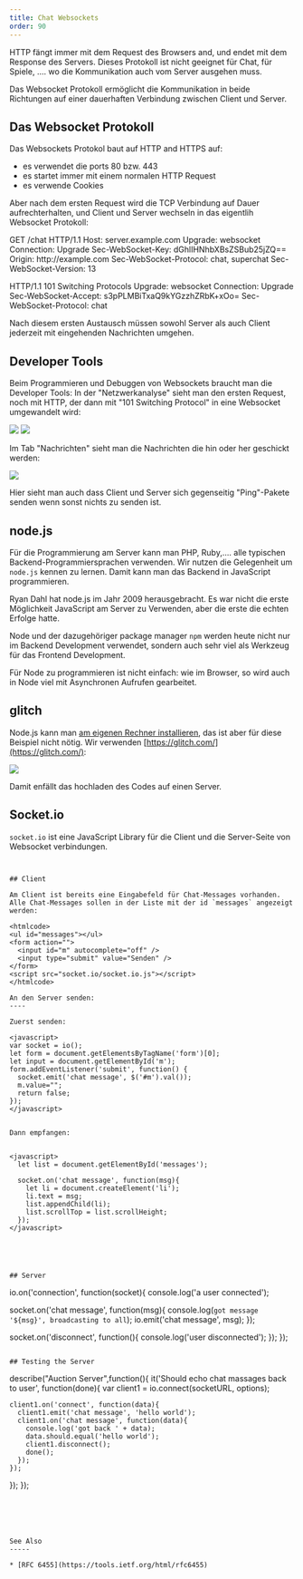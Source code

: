 ```yaml
---
title: Chat Websockets
order: 90
---
```


HTTP fängt immer mit dem Request des Browsers and, und endet mit dem Response des Servers.
Dieses Protokoll ist nicht geeignet für Chat, für Spiele, .... wo die Kommunikation
auch vom Server ausgehen muss.

Das Websocket Protokoll ermöglicht die Kommunikation in beide Richtungen auf
einer dauerhaften Verbindung zwischen Client und Server.

## Das Websocket Protokoll

Das Websockets Protokol baut auf HTTP and HTTPS auf:

* es verwendet die ports 80 bzw. 443
* es startet immer mit einem normalen HTTP Request
* es verwende Cookies

Aber nach dem ersten Request wird die TCP Verbindung auf Dauer aufrechterhalten,
und Client und Server wechseln in das eigentlih Websocket Protokoll:


<plain>
GET /chat HTTP/1.1
Host: server.example.com
Upgrade: websocket
Connection: Upgrade
Sec-WebSocket-Key: dGhlIHNhbXBsZSBub25jZQ==
Origin: http://example.com
Sec-WebSocket-Protocol: chat, superchat
Sec-WebSocket-Version: 13

HTTP/1.1 101 Switching Protocols
Upgrade: websocket
Connection: Upgrade
Sec-WebSocket-Accept: s3pPLMBiTxaQ9kYGzzhZRbK+xOo=
Sec-WebSocket-Protocol: chat 
</plain>

Nach diesem ersten Austausch müssen sowohl Server als auch Client
jederzeit mit eingehenden Nachrichten umgehen.

Developer Tools
-----

Beim Programmieren und Debuggen von Websockets braucht man die
Developer Tools: In der "Netzwerkanalyse" sieht man den ersten
Request, noch mit HTTP, der dann mit "101 Switching Protocol" in eine Websocket 
umgewandelt wird:

![](/images/websockets/dev-tools-network.png)
![](/images/websockets/dev-tools-network-1.png)

Im Tab "Nachrichten" sieht man die Nachrichten die hin oder her geschickt werden:

![](/images/websockets/dev-tools-network-2.png)

Hier sieht man auch dass Client und Server sich gegenseitig
"Ping"-Pakete senden wenn sonst nichts zu senden ist.


node.js
-----

Für die Programmierung am Server kann man PHP, Ruby,.... alle typischen
Backend-Programmiersprachen verwenden.  Wir nutzen die Gelegenheit
um `node.js` kennen zu lernen. Damit kann man das Backend in JavaScript programmieren.

Ryan Dahl hat node.js im Jahr 2009 herausgebracht. Es war nicht die erste
Möglichkeit JavaScript am Server zu Verwenden, aber die erste die echten Erfolge hatte.

Node und der dazugehöriger package manager `npm` werden heute nicht
nur im Backend Development verwendet, sondern auch sehr viel als Werkzeug
für das Frontend Development.

Für Node zu programmieren ist nicht einfach: wie im Browser, so wird auch in
Node viel mit Asynchronen Aufrufen gearbeitet. 

glitch
----


Node.js kann man [am eigenen Rechner installieren](https://nodejs.org/en/download/), das
ist aber für diese Beispiel nicht nötig. Wir verwenden [https://glitch.com/](https://glitch.com/):

![](/images/websockets/glitch.png)

Damit enfällt das hochladen des Codes auf einen Server.


Socket.io
----

`socket.io` ist eine JavaScript Library für die Client und die Server-Seite
von Websocket verbindungen. 
```


## Client

Am Client ist bereits eine Eingabefeld für Chat-Messages vorhanden.
Alle Chat-Messages sollen in der Liste mit der id `messages` angezeigt werden:

<htmlcode>
<ul id="messages"></ul>
<form action="">
  <input id="m" autocomplete="off" />
  <input type="submit" value="Senden" />
</form>
<script src="socket.io/socket.io.js"></script>
</htmlcode>

An den Server senden:
----

Zuerst senden:

<javascript>
var socket = io();
let form = document.getElementsByTagName('form')[0];
let input = document.getElementById('m');
form.addEventListener('submit', function() {  
  socket.emit('chat message', $('#m').val());
  m.value="";
  return false;
});
</javascript>


Dann empfangen: 


<javascript>
  let list = document.getElementById('messages');

  socket.on('chat message', function(msg){
    let li = document.createElement('li');
    li.text = msg;
    list.appendChild(li);   
    list.scrollTop = list.scrollHeight;
  });
</javascript>





## Server

```
io.on('connection', function(socket){
  console.log('a user connected');

  socket.on('chat message', function(msg){
    console.log(`got message '${msg}', broadcasting to all`);
    io.emit('chat message', msg);
  });

  socket.on('disconnect', function(){
    console.log('user disconnected');
  });
});
```

## Testing the Server

```
describe("Auction Server",function(){
  it('Should echo chat massages back to user', function(done){
    var client1 = io.connect(socketURL, options);

    client1.on('connect', function(data){
      client1.emit('chat message', 'hello world');
      client1.on('chat message', function(data){
        console.log('got back ' + data);
        data.should.equal('hello world');
        client1.disconnect();
        done();
      });
    });
  });
});

```





See Also
-----

* [RFC 6455](https://tools.ietf.org/html/rfc6455)